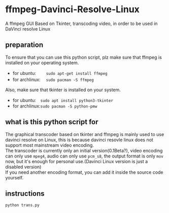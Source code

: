 # ffmpeg-Davinci-Resolve-Linux
A ffmpeg GUI Based on Tkinter, transcoding video, in order to be used in DaVinci resolve Linux

## preparation
To ensure that you can use this python script, plz make sure that ffmpeg is installed
on your operating system.  
+ for ubuntu:
　　`sudo apt-get install ffmpeg`
+ for archlinux:
　`sudo pacman -S ffmpeg`
  
Also, make sure that tkinter is installed on your system.
+ for ubuntu:　`sudo apt install python3-tkinter`
+ for archlinux:`sudo pacman -S python-pmw`

## what is this python script for
The graphical transcoder based on tkinter and ffmpeg is mainly used to use davinci resolve on Linux, this is because davinci resovle linux does not support most mainstream video encoding.  
The transcoder is currently only an initial version(0.1Beta?), video encoding can only use `mpeg4`, audio can only use `pcm_s8`, the output format is only `mov` now, but it's enough for personal use.(Davinci Linux version is just a disabled version)  
If you need another encoding format, you can add it inside the source code yourself.
## instructions 
`python trans.py`
